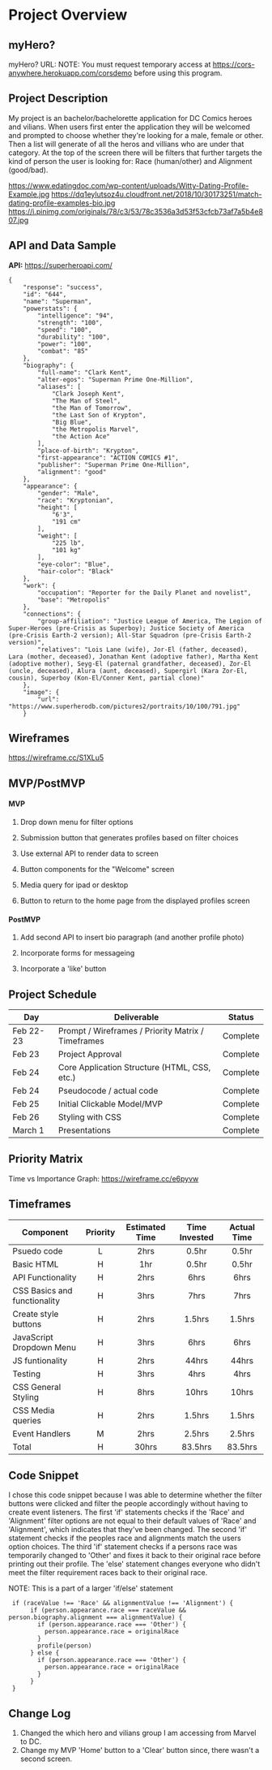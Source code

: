 # Project Overview

## myHero?

myHero? URL:
NOTE: You must request temporary access at https://cors-anywhere.herokuapp.com/corsdemo before using this program.

## Project Description

My project is an bachelor/bachelorette application for DC Comics heroes and vilians. When users first enter the application they will be welcomed and prompted to choose whether they're looking for a male, female or other. Then a list will generate of all the heros and villians who are under that category. At the top of the screen there will be filters that further targets the kind of person the user is looking for: Race (human/other) and Alignment (good/bad).

https://www.edatingdoc.com/wp-content/uploads/Witty-Dating-Profile-Example.jpg
https://dq1eylutsoz4u.cloudfront.net/2018/10/30173251/match-dating-profile-examples-bio.jpg
https://i.pinimg.com/originals/78/c3/53/78c3536a3d53f53cfcb73af7a5b4e807.jpg

## API and Data Sample

**API:** https://superheroapi.com/
```
{
    "response": "success",
    "id": "644",
    "name": "Superman",
    "powerstats": {
        "intelligence": "94",
        "strength": "100",
        "speed": "100",
        "durability": "100",
        "power": "100",
        "combat": "85"
    },
    "biography": {
        "full-name": "Clark Kent",
        "alter-egos": "Superman Prime One-Million",
        "aliases": [
            "Clark Joseph Kent",
            "The Man of Steel",
            "the Man of Tomorrow",
            "the Last Son of Krypton",
            "Big Blue",
            "the Metropolis Marvel",
            "the Action Ace"
        ],
        "place-of-birth": "Krypton",
        "first-appearance": "ACTION COMICS #1",
        "publisher": "Superman Prime One-Million",
        "alignment": "good"
    },
    "appearance": {
        "gender": "Male",
        "race": "Kryptonian",
        "height": [
            "6'3",
            "191 cm"
        ],
        "weight": [
            "225 lb",
            "101 kg"
        ],
        "eye-color": "Blue",
        "hair-color": "Black"
    },
    "work": {
        "occupation": "Reporter for the Daily Planet and novelist",
        "base": "Metropolis"
    },
    "connections": {
        "group-affiliation": "Justice League of America, The Legion of Super-Heroes (pre-Crisis as Superboy); Justice Society of America (pre-Crisis Earth-2 version); All-Star Squadron (pre-Crisis Earth-2 version)",
        "relatives": "Lois Lane (wife), Jor-El (father, deceased), Lara (mother, deceased), Jonathan Kent (adoptive father), Martha Kent (adoptive mother), Seyg-El (paternal grandfather, deceased), Zor-El (uncle, deceased), Alura (aunt, deceased), Supergirl (Kara Zor-El, cousin), Superboy (Kon-El/Conner Kent, partial clone)"
    },
    "image": {
        "url": "https://www.superherodb.com/pictures2/portraits/10/100/791.jpg"
    }

```
## Wireframes

https://wireframe.cc/S1XLu5

## MVP/PostMVP

#### MVP 

1) Drop down menu for filter options

2) Submission button that generates profiles based on filter choices

3) Use external API to render data to screen

4) Button components for the "Welcome" screen

5) Media query for ipad or desktop

6)  Button to return to the home page from the displayed profiles screen 


#### PostMVP  

1) Add second API to insert bio paragraph (and another profile photo)

2) Incorporate forms for messageing

3) Incorporate a 'like' button


## Project Schedule

|  Day | Deliverable | Status
|---|---| ---|
|Feb 22-23| Prompt / Wireframes / Priority Matrix / Timeframes | Complete
|Feb 23| Project Approval | Complete
|Feb 24| Core Application Structure (HTML, CSS, etc.) | Complete
|Feb 24| Pseudocode / actual code | Complete
|Feb 25| Initial Clickable Model/MVP  | Complete
|Feb 26| Styling with CSS | Complete
|March 1| Presentations | Complete

## Priority Matrix

Time vs Importance Graph: https://wireframe.cc/e6pyvw

## Timeframes

| Component | Priority | Estimated Time | Time Invested | Actual Time |
| --- | :---: |  :---: | :---: | :---: |
| Psuedo code | L | 2hrs | 0.5hr | 0.5hr |
| Basic HTML | H | 1hr| 0.5hr | 0.5hr |
| API Functionality | H | 2hrs| 6hrs | 6hrs |
| CSS Basics and functionality | H | 3hrs| 7hrs | 7hrs |
| Create style buttons | H | 2hrs| 1.5hrs | 1.5hrs |
| JavaScript Dropdown Menu | H | 3hrs| 6hrs | 6hrs |
| JS funtionality | H | 2hrs | 44hrs | 44hrs |
| Testing | H | 3hrs | 4hrs | 4hrs |
| CSS General Styling | H | 8hrs | 10hrs | 10hrs |
| CSS Media queries | H | 2hrs | 1.5hrs | 1.5hrs |
| Event Handlers | M | 2hrs | 2.5hrs | 2.5hrs |
| Total | H | 30hrs | 83.5hrs | 83.5hrs |

## Code Snippet

I chose this code snippet because I was able to determine whether the filter buttons were clicked and filter the people accordingly without having to create event listeners. The first 'if' statements checks if the 'Race' and 'Alignment' filter options are not equal to their default values of 'Race' and 'Alignment', which indicates that they've been changed. The second 'if' statement checks if the peoples race and alignments match the users option choices. The third 'if' statement checks if a persons race was temporarily changed to 'Other' and fixes it back to their original race before printing out their profile. The 'else' statement changes everyone who didn't meet the filter requirement races back to their original race.

NOTE: This is a part of a larger 'if/else' statement

```
 if (raceValue !== 'Race' && alignmentValue !== 'Alignment') {             
      if (person.appearance.race === raceValue && person.biography.alignment === alignmentValue) { 
        if (person.appearance.race === 'Other') {                             
          person.appearance.race = originalRace
        }
        profile(person)                                                       
      } else {
        if (person.appearance.race === 'Other') {
          person.appearance.race = originalRace
        }
      }
 } 
```

## Change Log
 1) Changed the which hero and vilians group I am accessing from Marvel to DC.
 2) Change my MVP 'Home' button to a 'Clear' button since, there wasn't a second screen.
